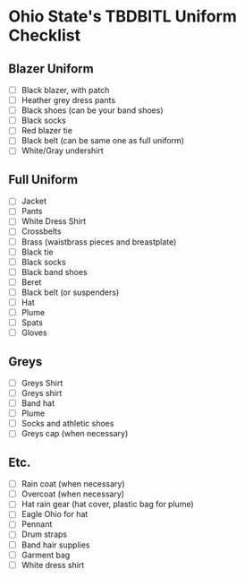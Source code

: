 # Ohio State's TBDBITL Uniform Checklist

## Blazer Uniform
- [ ] Black blazer, with patch
- [ ] Heather grey dress pants
- [ ] Black shoes (can be your band shoes)
- [ ] Black socks
- [ ] Red blazer tie
- [ ] Black belt (can be same one as full uniform)
- [ ] White/Gray undershirt

## Full Uniform
- [ ] Jacket
- [ ] Pants
- [ ] White Dress Shirt
- [ ] Crossbelts
- [ ] Brass (waistbrass pieces and breastplate)
- [ ] Black tie
- [ ] Black socks
- [ ] Black band shoes
- [ ] Beret
- [ ] Black belt (or suspenders)
- [ ] Hat
- [ ] Plume
- [ ] Spats
- [ ] Gloves

## Greys
- [ ] Greys Shirt
- [ ] Greys shirt
- [ ] Band hat
- [ ] Plume
- [ ] Socks and athletic shoes
- [ ] Greys cap (when necessary)

## Etc.
- [ ] Rain coat (when necessary)
- [ ] Overcoat (when necessary)
- [ ] Hat rain gear (hat cover, plastic bag for plume)
- [ ] Eagle Ohio for hat
- [ ] Pennant
- [ ] Drum straps
- [ ] Band hair supplies
- [ ] Garment bag
- [ ] White dress shirt

